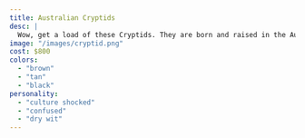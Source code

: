 ```yaml
---
title: Australian Cryptids
desc: |
  Wow, get a load of these Cryptids. They are born and raised in the Australian desert.
image: "/images/cryptid.png"
cost: $800
colors:
  - "brown"
  - "tan"
  - "black"
personality:
  - "culture shocked"
  - "confused"
  - "dry wit"
---
```


